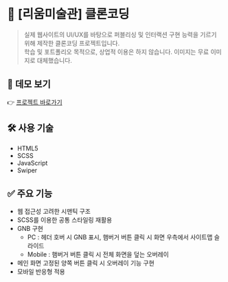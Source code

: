 # 🎨 [리움미술관] 클론코딩
> 실제 웹사이트의 UI/UX를 바탕으로 퍼블리싱 및 인터랙션 구현 능력을 기르기 위해 제작한 클론코딩 프로젝트입니다.  
> 학습 및 포트폴리오 목적으로, 상업적 이용은 하지 않습니다. 이미지는 무료 이미지로 대체했습니다.



## 🔗 데모 보기

👉 [프로젝트 바로가기](https://nahojoo.github.io/leeum-ui-clone/)


## 🛠 사용 기술

+ HTML5 
+ SCSS 
+ JavaScript
+ Swiper


## ✅ 주요 기능

+ 웹 접근성 고려한 시맨틱 구조
+ SCSS를 이용한 공통 스타일링 재활용
+ GNB 구현
  + PC : 헤더 호버 시 GNB 표시, 햄버거 버튼 클릭 시 화면 우측에서 사이트맵 슬라이드
  + Mobile : 햄버거 버튼 클릭 시 전체 화면을 덮는 오버레이 
+ 메인 화면 고정된 양쪽 버튼 클릭 시 오버레이 기능 구현
+ 모바일 반응형 적용



